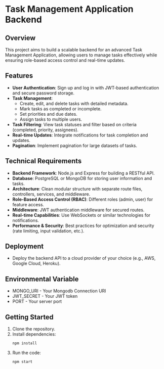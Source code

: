 # Task Management Application Backend

## Overview
This project aims to build a scalable backend for an advanced Task Management Application, allowing users to manage tasks effectively while ensuring role-based access control and real-time updates.

## Features
- **User Authentication**: Sign up and log in with JWT-based authentication and secure password storage.
- **Task Management**: 
  - Create, edit, and delete tasks with detailed metadata.
  - Mark tasks as completed or incomplete.
  - Set priorities and due dates.
  - Assign tasks to multiple users.
- **Task Filtering**: View task statuses and filter based on criteria (completed, priority, assignees).
- **Real-time Updates**: Integrate notifications for task completion and updates.
- **Pagination**: Implement pagination for large datasets of tasks.

## Technical Requirements
- **Backend Framework**: Node.js and Express for building a RESTful API.
- **Database**: PostgreSQL or MongoDB for storing user information and tasks.
- **Architecture**: Clean modular structure with separate route files, controllers, services, and middleware.
- **Role-Based Access Control (RBAC)**: Different roles (admin, user) for feature access.
- **Middleware**: JWT authentication middleware for secured routes.
- **Real-time Capabilities**: Use WebSockets or similar technologies for notifications.
- **Performance & Security**: Best practices for optimization and security (rate limiting, input validation, etc.).

## Deployment
- Deploy the backend API to a cloud provider of your choice (e.g., AWS, Google Cloud, Heroku).

## Environmental Variable 
- MONGO_URI - Your Mongodb Connection URl
- JWT_SECRET - Your JWT token
- PORT - Your server port

## Getting Started
1. Clone the repository.
2. Install dependencies:
   ```bash
   npm install
3. Run the code:
   ```bash
   npm start